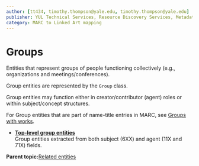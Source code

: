 ```yaml
---
author: [tt434, timothy.thompson@yale.edu, timothy.thompson@yale.edu]
publisher: YUL Technical Services, Resource Discovery Services, Metadata Services Unit
category: MARC to Linked Art mapping
---
```


# Groups

Entities that represent groups of people functioning collectively \(e.g., organizations and meetings/conferences\).

Group entities are represented by the `Group` class.

Group entities may function either in creator/contributor \(agent\) roles or within subject/concept structures.

For Group entities that are part of name-title entries in MARC, see [Groups with works](../tasks/name-title/groups_with_works.md).

-   **[Top-level group entities](../concepts/top_level_group_entities.md)**  
Group entities extracted from both subject \(6XX\) and agent \(11X and 71X\) fields.

**Parent topic:**[Related entities](../tasks/related_entities.md)

